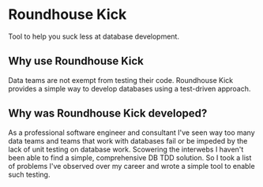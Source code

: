 # Roundhouse Kick

Tool to help you suck less at database development.

## Why use Roundhouse Kick

Data teams are not exempt from testing their code.  Roundhouse Kick 
provides a simple way to develop databases using a test-driven approach.

## Why was Roundhouse Kick developed?

As a professional software engineer and consultant I've seen way too 
many data teams and teams that work with databases fail or be 
impeded by the lack of unit testing on database work.  Scowering the 
interwebs I haven't been able to find a simple, comprehensive DB TDD 
solution.  So I took a list of problems I've observed over my career 
and wrote a simple tool to enable such testing.


